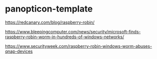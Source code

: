 # panopticon-template

https://redcanary.com/blog/raspberry-robin/

https://www.bleepingcomputer.com/news/security/microsoft-finds-raspberry-robin-worm-in-hundreds-of-windows-networks/

https://www.securityweek.com/raspberry-robin-windows-worm-abuses-qnap-devices
